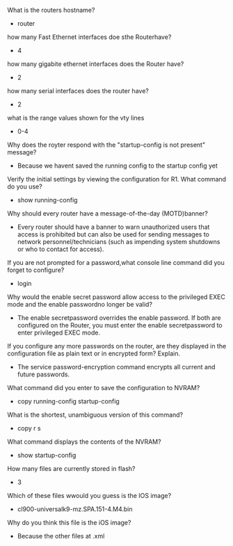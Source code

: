 What is the routers hostname?
* router

how many Fast Ethernet interfaces doe sthe Routerhave?
* 4

how many gigabite ethernet interfaces does the Router have?
* 2

how many serial interfaces does the router have?
* 2

what is the range values shown for the vty lines
* 0-4

Why does the royter respond with the "startup-config is not present" message?
* Because we havent saved the running config to the startup config yet

Verify the initial settings by viewing the configuration for R1. What command do you use? 
* show running-config

Why should every router have a message-of-the-day (MOTD)banner? 
* Every router should have a banner to warn unauthorized users that access is prohibited but can also be used for sending messages to network personnel/technicians (such as impending system shutdowns or who to contact for access).

If you are not prompted for a password,what console line command did you forget to configure? 
* login

Why would the enable secret password allow access to the privileged EXEC mode and the enable passwordno longer be valid? 
* The enable secretpassword overrides the enable password. If both are configured on the Router, you must enter the enable secretpassword to enter privileged EXEC mode.

If you configure any more passwords on the router, are they displayed in the configuration file as plain text or in encrypted form? Explain. 
* The service password-encryption command encrypts all current and future passwords.

What command did you enter to save the configuration to NVRAM?
* copy running-config startup-config

What is the shortest, unambiguous version of this command?
* copy r s

What command displays the contents of the NVRAM?
* show startup-config

How many files are currently stored in flash?
* 3

Which of these files wwould you guess is the IOS image?
* cl900-universalk9-mz.SPA.151-4.M4.bin

Why do you think this file is the iOS image?
* Because the other files at .xml

